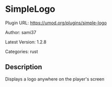 # SimpleLogo

Plugin URL: https://umod.org/plugins/simple-logo

Author: sami37

Latest Version: 1.2.8

Categories: rust

## Description

Displays a logo anywhere on the player's screen
